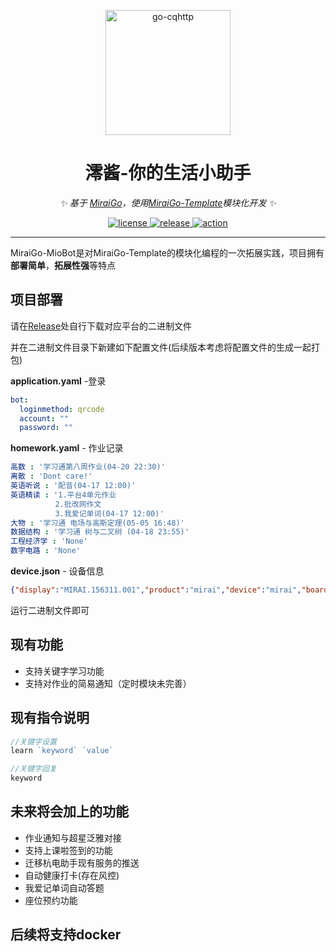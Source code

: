 <p align="center">
  <a href="https://ishkong.github.io/go-cqhttp-docs/"><img src="https://s2.loli.net/2022/04/19/VxkCUtHl5Sa2zgb.png" width="200" height="200" alt="go-cqhttp"></a>
</p>

<div align="center">

# 澪酱-你的生活小助手

_✨ 基于 [MiraiGo](https://github.com/Mrs4s/MiraiGo)，使用[MiraiGo-Template](https://github.com/Logiase/MiraiGo-Template)模块化开发 ✨_

</div>

<p align="center">
  <a href="#">
    <img src="https://img.shields.io/badge/go-v1.17.8-blue" alt="license">
  </a>
  <a href="#">
    <img src="https://img.shields.io/badge/release-v0.0.1-orange" alt="release">
  </a>
  <a href="#">
    <img src="https://img.shields.io/badge/LICENSE-AGPL--3.0-red" alt="action">
  </a>
</p>

---
MiraiGo-MioBot是对MiraiGo-Template的模块化编程的一次拓展实践，项目拥有**部署简单**，**拓展性强**等特点

## 项目部署

请在[Release](https://github.com/t0hka1/MiraiGo-MioBot/releases/tag/v0.0.1)处自行下载对应平台的二进制文件

并在二进制文件目录下新建如下配置文件(后续版本考虑将配置文件的生成一起打包)

**application.yaml** -登录

```yaml
bot:
  loginmethod: qrcode
  account: ""
  password: ""
```

**homework.yaml** - 作业记录

```yaml
高数 : '学习通第八周作业(04-20 22:30)'
离散 : 'Dont care!'
英语听说 : '配音(04-17 12:00)'
英语精读 : '1.平台4单元作业
          2.批改网作文
          3.我爱记单词(04-17 12:00)'
大物 : '学习通 电场与高斯定理(05-05 16:48)'
数据结构 : '学习通 树与二叉树 (04-18 23:55)'
工程经济学 : 'None'
数字电路 : 'None'
```

**device.json** - 设备信息

```json
{"display":"MIRAI.156311.001","product":"mirai","device":"mirai","board":"mirai","model":"mirai","finger_print":"mamoe/mirai/mirai:10/MIRAI.200122.001/6611562:user/release-keys","boot_id":"11afc12f-e067-95ab-03d0-7a59f3c25218","proc_version":"Linux version 3.0.31-IAD5IDEb (android-build@xxx.xxx.xxx.xxx.com)","protocol":5,"imei":"250346797735787","brand":"mamoe","bootloader":"unknown","base_band":"","version":{"incremental":"5891938","release":"10","codename":"REL","sdk":29},"sim_info":"T-Mobile","os_type":"android","mac_address":"00:50:56:C0:00:08","ip_address":[10,0,1,3],"wifi_bssid":"00:50:56:C0:00:08","wifi_ssid":"\u003cunknown ssid\u003e","imsi_md5":"19773e595e92e49b21707c08cfa4e565","android_id":"65684d724991464f","apn":"wifi","vendor_name":"MIUI","vendor_os_name":"mirai"}
```

运行二进制文件即可

## 现有功能

-  支持关键字学习功能
-  支持对作业的简易通知（定时模块未完善）

## 现有指令说明

```go
//关键字设置
learn `keyword` `value`
```

```go
//关键字回复
keyword
```

## 未来将会加上的功能

-  作业通知与超星泛雅对接
-  支持上课啦签到的功能
-  迁移杭电助手现有服务的推送
-  自动健康打卡(存在风控)
-  我爱记单词自动答题
-  座位预约功能

## 后续将支持docker
